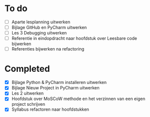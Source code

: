 # To do

- [ ] Aparte lesplanning uitwerken
- [ ] Bijlage GitHub en PyCharm uitwerken
- [ ] Les 3 Debugging uitwerken
- [ ] Referentie in eindopdracht naar hoofdstuk over Leesbare code bijwerken
- [ ] Referenties bijwerken na refactoring

# Completed

- [x] Bijlage Python & PyCharm installeren uitwerken
- [x] Bijlage Nieuw Project in PyCharm uitwerken
- [x] Les 2 uitwerken
- [x] Hoofdstuk over MoSCoW methode en het verzinnen van een eigen project schrijven
- [x] Syllabus refactoren naar hoofdstukken
